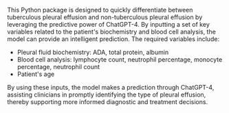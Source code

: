 This Python package is designed to quickly differentiate between tuberculous pleural effusion and non-tuberculous pleural effusion by leveraging the predictive power of ChatGPT-4. 
By inputting a set of key variables related to the patient's biochemistry and blood cell analysis, the model can provide an intelligent prediction. The required variables include:

- Pleural fluid biochemistry: ADA, total protein, albumin
- Blood cell analysis: lymphocyte count, neutrophil percentage, monocyte percentage, neutrophil count
- Patient's age

By using these inputs, the model makes a prediction through ChatGPT-4, assisting clinicians in promptly identifying the type of pleural effusion, thereby supporting more informed diagnostic and treatment decisions.
